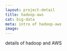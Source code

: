 ```yaml
---
layout: project-detail
title: hadoop-aws
cat: big-data
meta: intro of hadoop-aws
image: 
---
```


details of hadoop and AWS
